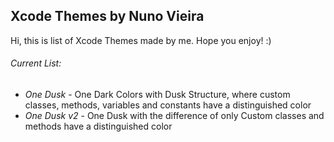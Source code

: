 ## Xcode Themes by Nuno Vieira

Hi, this is list of Xcode Themes made by me. Hope you enjoy! :)

###### Current List:

* *One Dusk* - One Dark Colors with Dusk Structure, where custom classes, methods, variables and constants have a distinguished color
* *One Dusk v2* - One Dusk with the difference of only Custom classes and methods have a distinguished color

